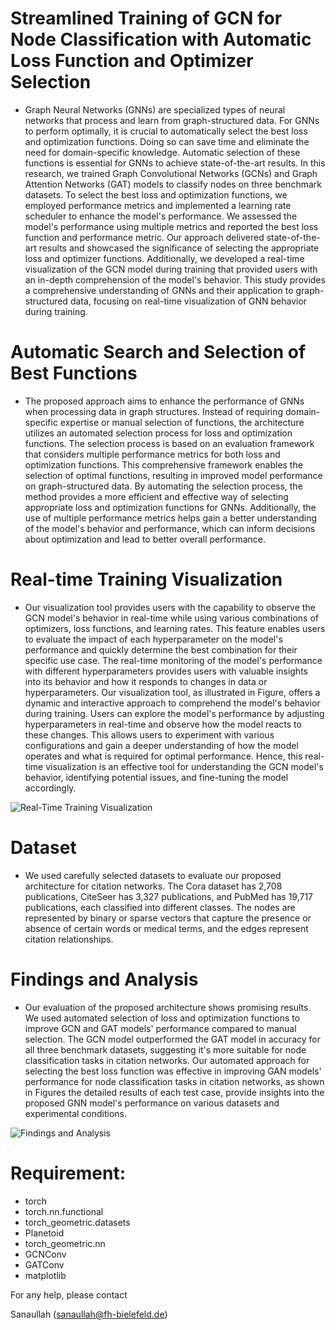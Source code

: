 # Streamlined Training of GCN for Node Classification with Automatic Loss Function and Optimizer Selection


- Graph Neural Networks (GNNs) are specialized types of neural networks that process and learn from graph-structured data. For GNNs to perform optimally, it is crucial to automatically select the best loss and optimization functions. Doing so can save time and eliminate the need for domain-specific knowledge. Automatic selection of these functions is essential for GNNs to achieve state-of-the-art results. In this research, we trained Graph Convolutional Networks (GCNs) and Graph Attention Networks (GAT) models to classify nodes on three benchmark datasets. To select the best loss and optimization functions, we employed performance metrics and implemented a learning rate scheduler to enhance the model's performance. We assessed the model's performance using multiple metrics and reported the best loss function and performance metric. Our approach delivered state-of-the-art results and showcased the significance of selecting the appropriate loss and optimizer functions. Additionally, we developed a real-time visualization of the GCN model during training that provided users with an in-depth comprehension of the model's behavior. This study provides a comprehensive understanding of GNNs and their application to graph-structured data, focusing on real-time visualization of GNN behavior during training.


# Automatic Search and Selection of Best Functions

 - The proposed approach aims to enhance the performance of GNNs when processing data in graph structures. Instead of requiring domain-specific expertise or manual selection of functions, the architecture utilizes an automated selection process for loss and optimization functions. The selection process is based on an evaluation framework that considers multiple performance metrics for both loss and optimization functions. This comprehensive framework enables the selection of optimal functions, resulting in improved model performance on graph-structured data. By automating the selection process, the method provides a more efficient and effective way of selecting appropriate loss and optimization functions for GNNs. Additionally, the use of multiple performance metrics helps gain a better understanding of the model's behavior and performance, which can inform decisions about optimization and lead to better overall performance.


# Real-time Training Visualization
 
  - Our visualization tool provides users with the capability to observe the GCN model's behavior in real-time while using various combinations of optimizers, loss functions, and learning rates. This feature enables users to evaluate the impact of each hyperparameter on the model's performance and quickly determine the best combination for their specific use case. The real-time monitoring of the model's performance with different hyperparameters provides users with valuable insights into its behavior and how it responds to changes in data or hyperparameters. Our visualization tool, as illustrated in Figure, offers a dynamic and interactive approach to comprehend the model's behavior during training. Users can explore the model's performance by adjusting hyperparameters in real-time and observe how the model reacts to these changes. This allows users to experiment with various configurations and gain a deeper understanding of how the model operates and what is required for optimal performance. Hence, this real-time visualization is an effective tool for understanding the GCN model's behavior, identifying potential issues, and fine-tuning the model accordingly.

![Real-Time Training Visualization](https://github.com/Rao-Sanaullah/GNN-Classification-with-Automatic-Loss-Function-and-Optimizer-Selection/blob/main/runtime.png)

# Dataset

 - We used carefully selected datasets to evaluate our proposed architecture for citation networks. The Cora dataset has 2,708 publications, CiteSeer has 3,327 publications, and PubMed has 19,717 publications, each classified into different classes. The nodes are represented by binary or sparse vectors that capture the presence or absence of certain words or medical terms, and the edges represent citation relationships.

# Findings and Analysis

 - Our evaluation of the proposed architecture shows promising results. We used automated selection of loss and optimization functions to improve GCN and GAT models' performance compared to manual selection. The GCN model outperformed the GAT model in accuracy for all three benchmark datasets, suggesting it's more suitable for node classification tasks in citation networks. Our automated approach for selecting the best loss function was effective in improving GAN models' performance for node classification tasks in citation networks, as shown in Figures the detailed results of each test case, provide insights into the proposed GNN model's performance on various datasets and experimental conditions.

![Findings and Analysis](https://github.com/Rao-Sanaullah/GNN-Classification-with-Automatic-Loss-Function-and-Optimizer-Selection/blob/main/results.jpg)


# Requirement:
 - torch
 - torch.nn.functional
 - torch_geometric.datasets 
 - Planetoid
 - torch_geometric.nn 
 - GCNConv
 - GATConv
 - matplotlib

For any help, please contact

Sanaullah (sanaullah@fh-bielefeld.de)
